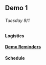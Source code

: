## Demo 1
###### Tuesday 9/1


#### Logistics

#### [Demo Reminders](practice_demo_guidelines.md)

#### Schedule
